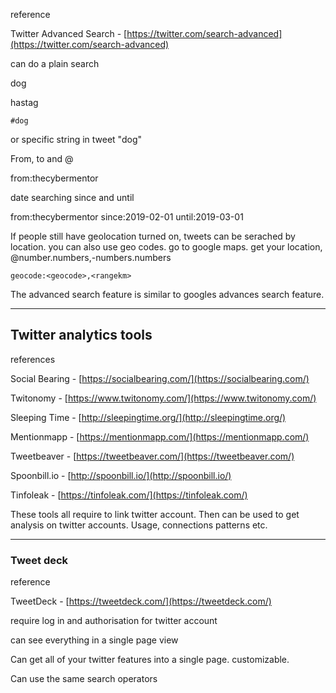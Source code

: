 
reference

Twitter Advanced Search - [https://twitter.com/search-advanced](https://twitter.com/search-advanced)

can do a plain search

dog

hastag

`#dog`

or specific string in tweet "dog"

From, to and @

from:thecybermentor

date searching
since and until

from:thecybermentor since:2019-02-01 until:2019-03-01

If people still have geolocation turned on, tweets can be serached by location.
you can also use geo codes. go to google maps. get your location, @number.numbers,-numbers.numbers


`geocode:<geocode>,<rangekm>`

The advanced search feature is similar to googles advances search feature.

----------------------------------------

## Twitter analytics tools

references

Social Bearing - [https://socialbearing.com/](https://socialbearing.com/)

Twitonomy - [https://www.twitonomy.com/](https://www.twitonomy.com/)

Sleeping Time - [http://sleepingtime.org/](http://sleepingtime.org/)

Mentionmapp - [https://mentionmapp.com/](https://mentionmapp.com/)

Tweetbeaver - [https://tweetbeaver.com/](https://tweetbeaver.com/)

Spoonbill.io - [http://spoonbill.io/](http://spoonbill.io/)

Tinfoleak - [https://tinfoleak.com/](https://tinfoleak.com/)


These tools all require to link twitter account.
Then can be used to get analysis on twitter accounts.
Usage, connections patterns etc.


-----------------------------

### Tweet deck

reference

TweetDeck - [https://tweetdeck.com/](https://tweetdeck.com/)

require log in and authorisation for twitter account

can see everything in a single page view

Can get all of your twitter features into a single page. customizable.

Can use the same search operators




